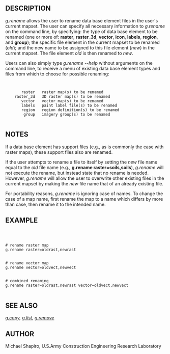 
## DESCRIPTION

*g.rename* allows the user to rename data base
element files in the user's current mapset. The user can
specify all necessary information to *g.rename* on
the command line, by specifying: the type of data base
element to be renamed (one or more of: **raster**,
**raster\_3d**, **vector**, **icon**, **labels**,
**region**, and **group**); the specific file element
in the current mapset to be renamed (*old*); and the
new name to be assigned to this file element (*new*)
in the current mapset. The file element *old* is
then renamed to *new*.

Users can also simply type *g.rename --help* without
arguments on the command line, to receive a menu of
existing data base element types and files from which to
choose for possible renaming:

```


       raster   raster map(s) to be renamed
    raster_3d   3D raster map(s) to be renamed
       vector   vector map(s) to be renamed
       labels   paint label file(s) to be renamed
       region   region definition(s) to be renamed
        group   imagery group(s) to be renamed


```

## NOTES

If a data base element has support files (e.g., as is
commonly the case with raster maps), these support files
also are renamed.

If the user attempts to rename a file to itself by setting
the *new* file name equal to the *old* file
name (e.g., **g.rename raster=soils,soils**),
*g.rename* will not execute the rename, but instead
state that no rename is needed. However, *g.rename*
will allow the user to overwrite other existing files in
the current mapset by making the *new* file name
that of an already existing file.

For portability reasons, *g.rename* is ignoring case of
names. To change the case of a map name, first rename the map
to a name which differs by more than case, then rename it to
the intended name.

## EXAMPLE

```



# rename raster map
g.rename raster=oldrast,newrast


# rename vector map
g.rename vector=oldvect,newvect


# combined renaming
g.rename raster=oldrast,newrast vector=oldvect,newvect


```

## SEE ALSO

*[g.copy](g.copy.html),
[g.list](g.list.html),
[g.remove](g.remove.html)*

## AUTHOR

Michael Shapiro,
U.S.Army Construction Engineering
Research Laboratory
